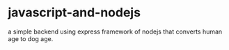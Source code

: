 # javascript-and-nodejs
a simple backend using express framework of nodejs that converts human age to dog age.
